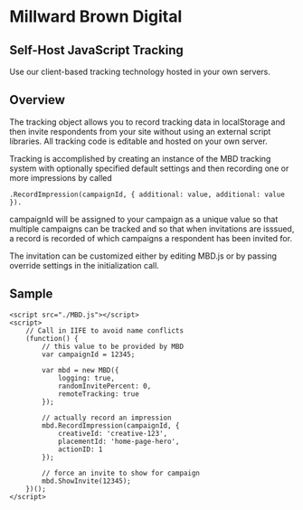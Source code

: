 ﻿# Millward Brown Digital
## Self-Host JavaScript Tracking

Use our client-based tracking technology hosted in your own servers.

Overview
---
The tracking object allows you to record tracking data in localStorage and then invite respondents from your site without using an external script libraries. All tracking code is editable and hosted on your own server.

Tracking is accomplished by creating an instance of the MBD tracking system with optionally specified default settings and then recording one or more impressions by called 

    .RecordImpression(campaignId, { additional: value, additional: value }).

campaignId will be assigned to your campaign as a unique value so that multiple campaigns can be tracked and so that when invitations are isssued, a record is recorded of which campaigns a respondent has been invited for. 

The invitation can be customized either by editing MBD.js or by passing override settings in the initialization call. 


Sample
---

    <script src="./MBD.js"></script>
    <script>
    	// Call in IIFE to avoid name conflicts
    	(function() {
      	    // this value to be provided by MBD
    		var campaignId = 12345; 
    		
    		var mbd = new MBD({
    			logging: true,
    			randomInvitePercent: 0,
    			remoteTracking: true
    		});
    		
    		// actually record an impression
    		mbd.RecordImpression(campaignId, {
    			creativeId: 'creative-123', 
    			placementId: 'home-page-hero',
    			actionID: 1
    		});
    		
    		// force an invite to show for campaign
    		mbd.ShowInvite(12345);
    	})();	
    </script>


